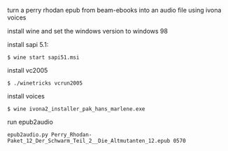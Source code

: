 turn a perry rhodan epub from beam-ebooks into an audio file using ivona voices

install wine and set the windows version to windows 98

install sapi 5.1:

	$ wine start sapi51.msi

install vc2005

	$ ./winetricks vcrun2005

install voices

	$ wine ivona2_installer_pak_hans_marlene.exe

run epub2audio

	epub2audio.py Perry_Rhodan-Paket_12_Der_Schwarm_Teil_2__Die_Altmutanten_12.epub 0570
